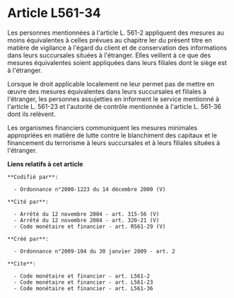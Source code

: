 # Article L561-34

Les personnes mentionnées à l'article L. 561-2 appliquent des mesures au moins équivalentes à celles prévues au chapitre Ier
du présent titre en matière de vigilance à l'égard du client et de conservation des informations dans leurs succursales
situées à l'étranger. Elles veillent à ce que des mesures équivalentes soient appliquées dans leurs filiales dont le siège
est à l'étranger. 

Lorsque le droit applicable localement ne leur permet pas de mettre en œuvre des mesures équivalentes dans leurs succursales
et filiales à l'étranger, les personnes assujetties en informent le service mentionné à l'article L. 561-23 et l'autorité de
contrôle mentionnée à l'article L. 561-36 dont ils relèvent. 

Les organismes financiers communiquent les mesures minimales appropriées en matière de lutte contre le blanchiment des
capitaux et le financement du terrorisme à leurs succursales et à leurs filiales situées à l'étranger.

**Liens relatifs à cet article**

	**Codifié par**:

	  - Ordonnance n°2000-1223 du 14 décembre 2000 (V)

	**Cité par**:

	  - Arrêté du 12 novembre 2004 - art. 315-56 (V)
	  - Arrêté du 12 novembre 2004 - art. 320-21 (V)
	  - Code monétaire et financier - art. R561-29 (V)

	**Créé par**:

	  - Ordonnance n°2009-104 du 30 janvier 2009 - art. 2

	**Cite**:

	  - Code monétaire et financier - art. L561-2
	  - Code monétaire et financier - art. L561-23
	  - Code monétaire et financier - art. L561-36
